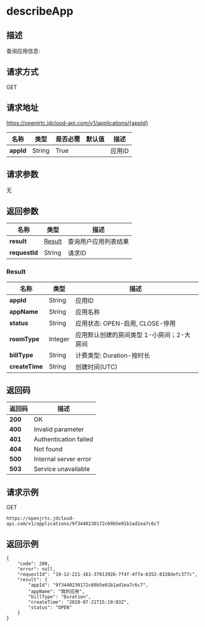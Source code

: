 # describeApp


## 描述
查询应用信息:


## 请求方式
GET

## 请求地址
https://openjrtc.jdcloud-api.com/v1/applications/{appId}

|名称|类型|是否必需|默认值|描述|
|---|---|---|---|---|
|**appId**|String|True| |应用ID|

## 请求参数
无


## 返回参数
|名称|类型|描述|
|---|---|---|
|**result**|[Result](describeapp#result)|查询用户应用列表结果|
|**requestId**|String|请求ID|

### <div id="result">Result</div>
|名称|类型|描述|
|---|---|---|
|**appId**|String|应用ID|
|**appName**|String|应用名称|
|**status**|String|应用状态: OPEN-启用, CLOSE-停用<br>|
|**roomType**|Integer|应用默认创建的房间类型 1-小房间；2-大房间|
|**billType**|String|计费类型: Duration-按时长<br>|
|**createTime**|String|创建时间(UTC)|

## 返回码
|返回码|描述|
|---|---|
|**200**|OK|
|**400**|Invalid parameter|
|**401**|Authentication failed|
|**404**|Not found|
|**500**|Internal server error|
|**503**|Service unavailable|

## 请求示例
GET
```
https://openjrtc.jdcloud-api.com/v1/applications/9f3440230172c69b5e01b1ad1ea7c6c7

```

## 返回示例
```
{
    "code": 200, 
    "error": null, 
    "requestId": "10-12-221-161-37013926-7f4f-4ffa-b352-8328defc377c", 
    "result": {
        "appId": "9f3440230172c69b5e01b1ad1ea7c6c7", 
        "appName": "我的应用", 
        "billType": "Duration", 
        "createTime": "2020-07-21T15:19:03Z", 
        "status": "OPEN"
    }
}
```
